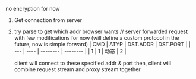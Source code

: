 no encryption for now

1. Get connection from server
2. try parse to get which addr browser wants
    // server forwarded request with few modifications for now (will define a custom protocol in the future, now is simple forward)
    | CMD | ATYP | DST.ADDR | DST.PORT |
    | --- | ---- | -------- | -------- |
    | 1   |  1    | 动态     | 2        |


    client will connect to these specified addr & port
    then, client will combine request stream and proxy stream together